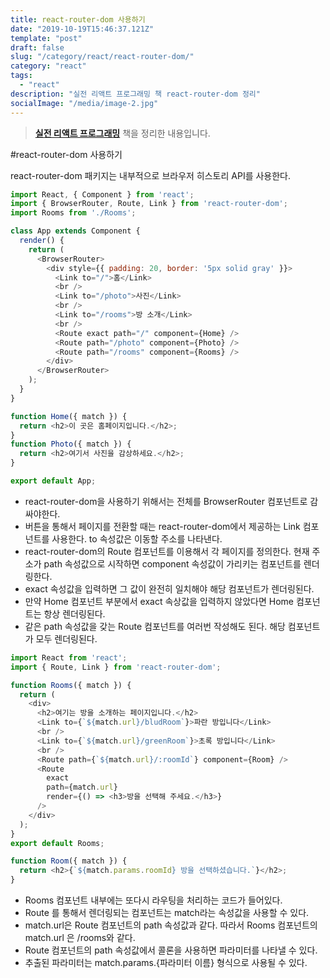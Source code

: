 ```yaml
---
title: react-router-dom 사용하기
date: "2019-10-19T15:46:37.121Z"
template: "post"
draft: false
slug: "/category/react/react-router-dom/"
category: "react"
tags:
  - "react"
description: "실전 리액트 프로그래밍 책 react-router-dom 정리"
socialImage: "/media/image-2.jpg"
---
```


> **[실전 리액트 프로그래밍](http://www.yes24.com/Product/Goods/74223605)** 책을 정리한 내용입니다.

#react-router-dom 사용하기

react-router-dom 패키지는 내부적으로 브라우저 히스토리 API를 사용한다.

```javascript
import React, { Component } from 'react';
import { BrowserRouter, Route, Link } from 'react-router-dom';
import Rooms from './Rooms';

class App extends Component {
  render() {
    return (
      <BrowserRouter>
        <div style={{ padding: 20, border: '5px solid gray' }}>
          <Link to="/">홈</Link>
          <br />
          <Link to="/photo">사진</Link>
          <br />
          <Link to="/rooms">방 소개</Link>
          <br />
          <Route exact path="/" component={Home} />
          <Route path="/photo" component={Photo} />
          <Route path="/rooms" component={Rooms} />
        </div>
      </BrowserRouter>
    );
  }
}

function Home({ match }) {
  return <h2>이 곳은 홈페이지입니다.</h2>;
}
function Photo({ match }) {
  return <h2>여기서 사진을 감상하세요.</h2>;
}

export default App;
```

- react-router-dom을 사용하기 위해서는 전체를 BrowserRouter 컴포넌트로 감싸야한다.
- 버튼을 통해서 페이지를 전환할 때는 react-router-dom에서 제공하는 Link 컴포넌트를 사용한다. to 속성값은 이동할 주소를 나타낸다.
- react-router-dom의 Route 컴포넌트를 이용해서 각 페이지를 정의한다. 현재 주소가 path 속성값으로 시작하면 component 속성값이 가리키는 컴포넌트를 렌더링한다.
- exact 속성값을 입력하면 그 값이 완전히 일치해야 해당 컴포넌트가 렌더링된다.
- 만약 Home 컴포넌트 부분에서 exact 속상값을 입력하지 않았다면 Home 컴포넌트는 항상 렌더링된다.
- 같은 path 속성값을 갖는 Route 컴포넌트를 여러번 작성해도 된다. 해당 컴포넌트가 모두 렌더링된다.

```javascript
import React from 'react';
import { Route, Link } from 'react-router-dom';

function Rooms({ match }) {
  return (
    <div>
      <h2>여기는 방을 소개하는 페이지입니다.</h2>
      <Link to={`${match.url}/bludRoom`}>파란 방입니다</Link>
      <br />
      <Link to={`${match.url}/greenRoom`}>초록 방입니다</Link>
      <br />
      <Route path={`${match.url}/:roomId`} component={Room} />
      <Route
        exact
        path={match.url}
        render={() => <h3>방을 선택해 주세요.</h3>}
      />
    </div>
  );
}
export default Rooms;

function Room({ match }) {
  return <h2>{`${match.params.roomId} 방을 선택하셨습니다.`}</h2>;
}
```
- Rooms 컴포넌트 내부에는 또다시 라우팅을 처리하는 코드가 들어있다.
- Route 를 통해서 렌더링되는 컴포넌트는 match라는 속성값을 사용할 수 있다.
- match.url은 Route 컴포넌트의 path 속성값과 같다. 따라서 Rooms 컴포넌트의 match.url 은 /rooms와 같다.
- Route 컴포넌트의 path 속성값에서 콜론을 사용하면 파라미터를 나타낼 수 있다.
- 추출된 파라미터는 match.params.{파라미터 이름} 형식으로 사용될 수 있다.